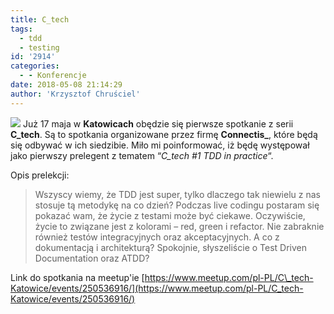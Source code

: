 ```yaml
---
title: C_tech
tags:
  - tdd
  - testing
id: '2914'
categories:
  - - Konferencje
date: 2018-05-08 21:14:29
author: 'Krzysztof Chruściel'
---
```


![](http://codecouple.pl/wp-content/uploads/2018/05/c_tech.png) Już 17 maja w **Katowicach** obędzie się pierwsze spotkanie z serii **C\_tech**. Są to spotkania organizowane przez firmę **Connectis\_**, które będą się odbywać w ich siedzibie. Miło mi poinformować, iż będę występował jako pierwszy prelegent z tematem “_C\_tech #1 TDD in practice_“.
<!-- more -->
Opis prelekcji:

> Wszyscy wiemy, że TDD jest super, tylko dlaczego tak niewielu z nas stosuje tą metodykę na co dzień? Podczas live codingu postaram się pokazać wam, że życie z testami może być ciekawe. Oczywiście, życie to związane jest z kolorami – red, green i refactor. Nie zabraknie również testów integracyjnych oraz akceptacyjnych. A co z dokumentacją i architekturą? Spokojnie, słyszeliście o Test Driven Documentation oraz ATDD?

Link do spotkania na meetup'ie [https://www.meetup.com/pl-PL/C\_tech-Katowice/events/250536916/](https://www.meetup.com/pl-PL/C_tech-Katowice/events/250536916/)